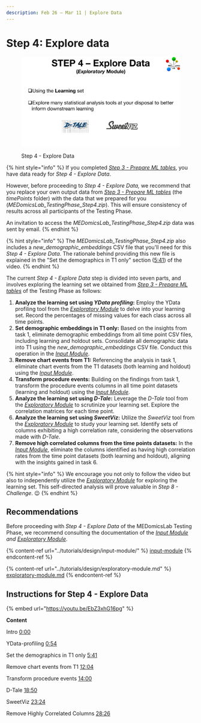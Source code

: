 ```yaml
---
description: Feb 26 – Mar 11 | Explore Data
---
```


# Step 4: Explore data

<figure><img src="../.gitbook/assets/MEDomicsLab-TestingPhase-12.png" alt=""><figcaption><p>Step 4 - Explore Data</p></figcaption></figure>

{% hint style="info" %}
If you completed [_Step 3 - Prepare ML tables_](step-3.md), you have data ready for _Step 4 - Explore Data_.&#x20;

However, before proceeding to _Step 4 - Explore Data,_ we recommend that you replace your own output data from [_Step 3 - Prepare ML tables_](step-3.md) (the _timePoints_ folder) with the data that we prepared for you (_MEDomicsLab\_TestingPhase\_Step4.zip_). This will ensure consistency of results across all participants of the Testing Phase.&#x20;

An invitation to access the _MEDomicsLab\_TestingPhase\_Step4.zip_ data was sent by email.&#x20;
{% endhint %}

{% hint style="info" %}
The _MEDomicsLab\_TestingPhase\_Step4.zip_ also includes a _new\_demographic\_embeddings_ CSV file that you'll need for this _Step 4 - Explore Data_. The rationale behind providing this new file is explained in the "Set the demographics in T1 only" section ([5:41](https://www.youtube.com/watch?v=EbZ3xhG16pg\&t=341s)) of the video.
{% endhint %}

The current _Step 4 - Explore Data_ step is divided into seven parts, and involves exploring the learning set we obtained from [_Step 3 - Prepare ML tables_](step-3.md) of the Testing Phase as follows:

1. **Analyze the learning set using **_**YData profiling**_**:** Employ the YData profiling tool from the [_Exploratory Module_](../tutorials/design/exploratory-module.md) to delve into your learning set. Record the percentages of missing values for each class across all time points.
2. **Set demographic embeddings in T1 only:** Based on the insights from task 1, eliminate demographic embeddings from all time point CSV files, including learning and holdout sets. Consolidate all demographic data into T1 using the _new\_demographic\_embeddings_ CSV file. Conduct this operation in the [_Input Module_](../tutorials/design/input-module/).
3. **Remove chart events from T1:** Referencing the analysis in task 1, eliminate chart events from the T1 datasets (both learning and holdout) using the [_Input Module_](../tutorials/design/input-module/).&#x20;
4. **Transform procedure events:** Building on the findings from task 1, transform the procedure events columns in all time point datasets (learning and holdout) using the [_Input Module_](../tutorials/design/input-module/).
5. **Analyze the learning set using  **_**D-Tale**_**:** Leverage the _D-Tale_ tool from the [_Exploratory Module_](../tutorials/design/exploratory-module.md) to scrutinize your learning set. Explore the correlation matrices for each time point.
6. **Analyze the learning set using  **_**SweetViz**_**:** Utilize the _SweetViz_ tool from the [_Exploratory Module_](../tutorials/design/exploratory-module.md) to study your learning set. Identify sets of columns exhibiting a high correlation rate, considering the observations made with _D-Tale_.
7. **Remove high correlated columns from the time points datasets:** In the [_Input Module_](../tutorials/design/input-module/), eliminate the columns identified as having high correlation rates from the time point datasets (both learning and holdout), aligning with the insights gained in task 6.

{% hint style="info" %}
We encourage you not only to follow the video but also to independently utilize the [_Exploratory Module_](../tutorials/design/exploratory-module.md) for exploring the learning set. This self-directed analysis will prove valuable in _Step 8 - Challenge_. :wink:&#x20;
{% endhint %}

## Recommendations

Before proceeding with _Step 4 - Explore Data_ of the MEDomicsLab Testing Phase, we recommend consulting the documentation of the [_Input Module_](https://medomics-udes.gitbook.io/medomicslab-docs/tutorials/design/input-module) _and_ [_Exploratory Module_](../tutorials/design/exploratory-module.md).

{% content-ref url="../tutorials/design/input-module/" %}
[input-module](../tutorials/design/input-module/)
{% endcontent-ref %}

{% content-ref url="../tutorials/design/exploratory-module.md" %}
[exploratory-module.md](../tutorials/design/exploratory-module.md)
{% endcontent-ref %}

## Instructions for Step 4 - Explore Data

{% embed url="https://youtu.be/EbZ3xhG16pg" %}

**Content**

Intro [0:00](https://www.youtube.com/watch?v=EbZ3xhG16pg\&t=0s)

YData-profiling [0:54](https://www.youtube.com/watch?v=EbZ3xhG16pg\&t=54s)

Set the demographics in T1 only [5:41](https://www.youtube.com/watch?v=EbZ3xhG16pg\&t=341s)

Remove chart events from T1 [12:04](https://www.youtube.com/watch?v=EbZ3xhG16pg\&t=724s)

Transform procedure events [14:00](https://www.youtube.com/watch?v=EbZ3xhG16pg\&t=840s)

D-Tale [18:50](https://www.youtube.com/watch?v=EbZ3xhG16pg\&t=1130s)

SweetViz [23:24](https://www.youtube.com/watch?v=EbZ3xhG16pg\&t=1404s)

Remove Highly Correlated Columns [28:26](https://www.youtube.com/watch?v=EbZ3xhG16pg\&t=1706s)
